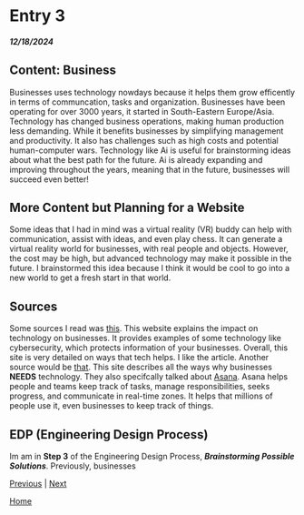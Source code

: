 # Entry 3
##### 12/18/2024

## Content: Business  
Businesses uses technology nowdays because it helps them grow efficently in terms of communcation, tasks and organization. Businesses have been operating for over 3000 years, it started in South-Eastern Europe/Asia. Technology has changed business operations, making human production less demanding. While it benefits businesses by simplifying management and productivity. It also has challenges such as high costs and potential human-computer wars. Technology like Ai is useful for brainstorming ideas about what the best path for the future. Ai is already expanding and improving throughout the years, meaning that in the future, businesses will succeed even better!

## More Content but Planning for a Website 
Some ideas that I had in mind was a virtual reality (VR) buddy can help with communication, assist with ideas, and even play chess. It can generate a virtual reality world for businesses, with real people and objects. However, the cost may be high, but advanced technology may make it possible in the future. I brainstormed this idea because I think it would be cool to go into a new world to get a fresh start in that world. 

## Sources
Some sources I read was [this](https://www.herzing.edu/blog/impact-technology-business). This website explains the impact on technology on businesses. It provides examples of some technology like cybersecurity, which protects information of your businesses. Overall, this site is very detailed on ways that tech helps. I like the article. Another source would be [that](https://wheniwork.com/blog/small-business-apps). This site describes all the ways why businesses **NEEDS** technology. They also specifcally talked about [Asana](https://asana.com/). Asana helps people and teams keep track of tasks, manage responsibilities, seeks progress, and communicate in real-time zones. It helps that millions of people use it, even businesses to keep track of things. 

## EDP (Engineering Design Process) 
Im am in **Step 3** of the Engineering Design Process, **_Brainstorming Possible Solutions_**. Previously, businesses 






[Previous](entry02.md) | [Next](entry04.md)

[Home](../README.md)
